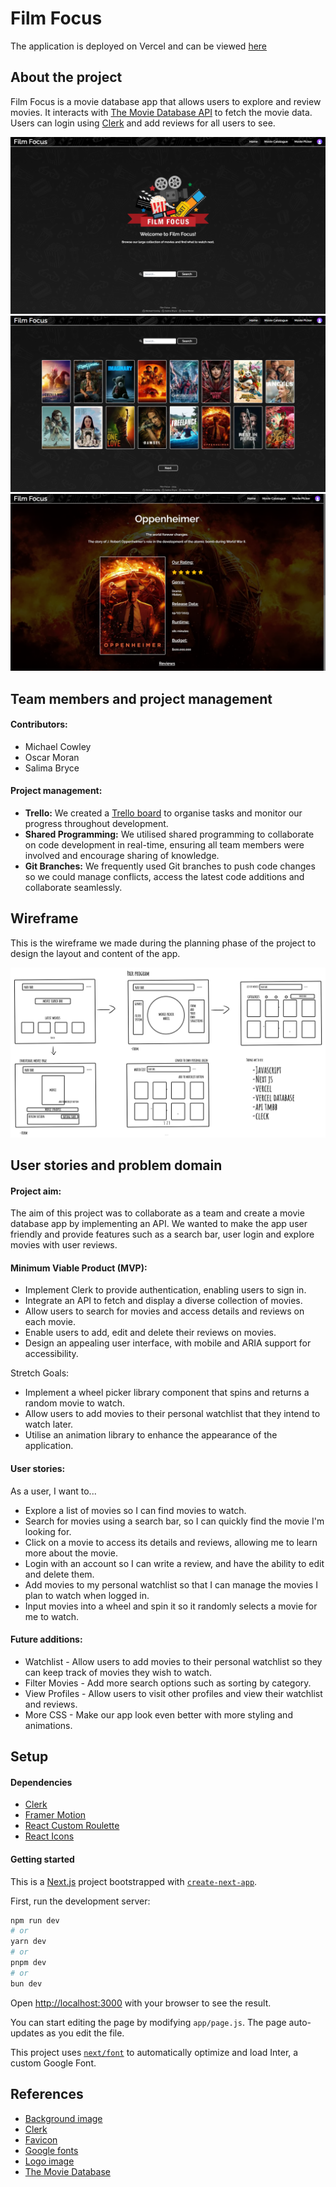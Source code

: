 # Film Focus

The application is deployed on Vercel and can be viewed [here](https://film-focus-roan.vercel.app/)

## About the project

Film Focus is a movie database app that allows users to explore and review movies. It interacts with [The Movie Database API](https://developer.themoviedb.org/docs/getting-started) to fetch the movie data. Users can login using [Clerk](https://clerk.com/docs) and add reviews for all users to see.

![home-page](./screenshots/Home_Page.png)
![catalogue-page](./screenshots/Catalogue_Page.png)
![movie-page](./screenshots/Movie_Page.png)

## Team members and project management

#### Contributors:

- Michael Cowley
- Oscar Moran
- Salima Bryce

#### Project management:

- **Trello:** We created a [Trello board](https://trello.com/b/8t6bsPwp/film-focus) to organise tasks and monitor our progress throughout development.
- **Shared Programming:** We utilised shared programming to collaborate on code development in real-time, ensuring all team members were involved and encourage sharing of knowledge.
- **Git Branches:** We frequently used Git branches to push code changes so we could manage conflicts, access the latest code additions and collaborate seamlessly.

## Wireframe

This is the wireframe we made during the planning phase of the project to design the layout and content of the app.

![wireframe](./screenshots/Wireframe.png)

## User stories and problem domain

#### Project aim:

The aim of this project was to collaborate as a team and create a movie database app by implementing an API. We wanted to make the app user friendly and provide features such as a search bar, user login and explore movies with user reviews.

#### Minimum Viable Product (MVP):

- Implement Clerk to provide authentication, enabling users to sign in.
- Integrate an API to fetch and display a diverse collection of movies.
- Allow users to search for movies and access details and reviews on each movie.
- Enable users to add, edit and delete their reviews on movies.
- Design an appealing user interface, with mobile and ARIA support for accessibility.

Stretch Goals:

- Implement a wheel picker library component that spins and returns a random movie to watch.
- Allow users to add movies to their personal watchlist that they intend to watch later.
- Utilise an animation library to enhance the appearance of the application.

#### User stories:

As a user, I want to...

- Explore a list of movies so I can find movies to watch.
- Search for movies using a search bar, so I can quickly find the movie I'm looking for.
- Click on a movie to access its details and reviews, allowing me to learn more about the movie.
- Login with an account so I can write a review, and have the ability to edit and delete them.
- Add movies to my personal watchlist so that I can manage the movies I plan to watch when logged in.
- Input movies into a wheel and spin it so it randomly selects a movie for me to watch.

#### Future additions:

- Watchlist - Allow users to add movies to their personal watchlist so they can keep track of movies they wish to watch.
- Filter Movies - Add more search options such as sorting by category.
- View Profiles - Allow users to visit other profiles and view their watchlist and reviews.
- More CSS - Make our app look even better with more styling and animations.

## Setup

#### Dependencies

- [Clerk](https://clerk.com/docs)
- [Framer Motion](https://www.framer.com/motion/introduction/)
- [React Custom Roulette](https://github.com/effectussoftware/react-custom-roulette#readme)
- [React Icons](https://react-icons.github.io/react-icons/)

#### Getting started

This is a [Next.js](https://nextjs.org/) project bootstrapped with [`create-next-app`](https://github.com/vercel/next.js/tree/canary/packages/create-next-app).

First, run the development server:

```bash
npm run dev
# or
yarn dev
# or
pnpm dev
# or
bun dev
```

Open [http://localhost:3000](http://localhost:3000) with your browser to see the result.

You can start editing the page by modifying `app/page.js`. The page auto-updates as you edit the file.

This project uses [`next/font`](https://nextjs.org/docs/basic-features/font-optimization) to automatically optimize and load Inter, a custom Google Font.

## References

- [Background image](https://www.freepik.com/free-vector/seamless-pattern-with-cinema-elements_8084126.htm#fromView=search&page=1&position=3&uuid=8719aad5-af17-449a-bd4a-b0f7b2333da2)
- [Clerk](https://clerk.com/docs)
- [Favicon](https://www.flaticon.com/)
- [Google fonts](https://fonts.google.com/)
- [Logo image](https://www.cleanpng.com/png-cinema-film-director-television-film-digital-mille-3564111/)
- [The Movie Database](https://developer.themoviedb.org/docs/getting-started)
